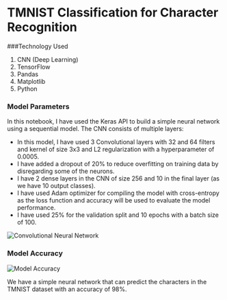 # TMNIST Classification for Character Recognition 

###Technology Used

1. CNN (Deep Learning)
2. TensorFlow
3. Pandas
4. Matplotlib
5. Python

### Model Parameters

In this notebook, I have used the Keras API to build a simple neural network using a sequential model. The CNN consists of multiple layers:

- In this model, I have used 3 Convolutional layers with 32 and 64 filters and kernel of size 3x3 and L2 regularization with a hyperparameter of 0.0005.
- I have added a dropout of 20% to reduce overfitting on training data by disregarding some of the neurons.
- I have 2 dense layers in the CNN of size 256 and 10 in the final layer (as we have 10 output classes).
- I have used Adam optimizer for compiling the model with cross-entropy as the loss function and accuracy will be used to evaluate the model performance.
- I have used 25% for the validation split and 10 epochs with a batch size of 100.

![Convolutional Neural Network](https://camo.githubusercontent.com/b9a5886d86a1d2fc2634c2a42063ead4610a142616d0fb989402b3bfe5ea7360/68747470733a2f2f6d69726f2e6d656469756d2e636f6d2f6d61782f313230302f312a766b5130685844615176353773414c58414a717578412e6a706567)

### Model Accuracy

![Model Accuracy](https://i.imgur.com/bMeOTQh.png)

We have a simple neural network that can predict the characters in the TMNIST dataset with an accuracy of 98%.
